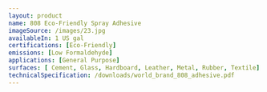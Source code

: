 ```yaml
---
layout: product
name: 808 Eco-Friendly Spray Adhesive
imageSource: /images/23.jpg
availableIn: 1 US gal
certifications: [Eco-Friendly]
emissions: [Low Formaldehyde]
applications: [General Purpose]
surfaces: [ Cement, Glass, Hardboard, Leather, Metal, Rubber, Textile]
technicalSpecification: /downloads/world_brand_808_adhesive.pdf
---
```


